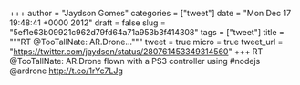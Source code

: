 
+++
author = "Jaydson Gomes"
categories = ["tweet"]
date = "Mon Dec 17 19:48:41 +0000 2012"
draft = false
slug = "5ef1e63b09921c962d79fd64a71a953b3f414308"
tags = ["tweet"]
title = """RT @TooTallNate: AR.Drone..."""
tweet = true
micro = true
tweet_url = "https://twitter.com/jaydson/status/280761453349314560"
+++
RT @TooTallNate: AR.Drone flown with a PS3 controller using #nodejs @ardrone http://t.co/1rYc7LJg
